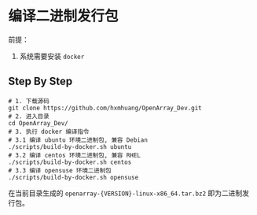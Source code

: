# 编译二进制发行包

前提：

1. 系统需要安装 `docker`

## Step By Step

```shell
# 1. 下载源码
git clone https://github.com/hxmhuang/OpenArray_Dev.git
# 2. 进入目录
cd OpenArray_Dev/
# 3. 执行 docker 编译指令
# 3.1 编译 ubuntu 环境二进制包, 兼容 Debian
./scripts/build-by-docker.sh ubuntu
# 3.2 编译 centos 环境二进制包, 兼容 RHEL
./scripts/build-by-docker.sh centos
# 3.3 编译 opensuse 环境二进制包
./scripts/build-by-docker.sh opensuse
```

在当前目录生成的 `openarray-{VERSION}-linux-x86_64.tar.bz2` 即为二进制发行包。

